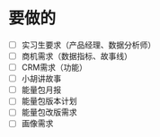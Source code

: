 # 要做的
- [ ] 实习生要求（产品经理、数据分析师）
- [ ] 商机需求（数据指标、故事线）
- [ ] CRM需求（功能）
- [ ] 小胡讲故事
- [ ] 能量包月报
- [ ] 能量包版本计划
- [ ] 能量包改版需求
- [ ] 画像需求
